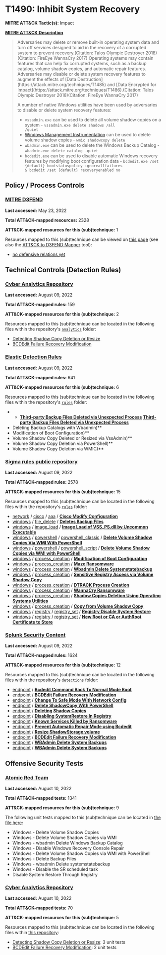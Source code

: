 # T1490: Inhibit System Recovery
**MITRE ATT&CK Tactic(s):** Impact

**[MITRE ATT&CK Description](https://attack.mitre.org/techniques/T1490)**
<blockquote>Adversaries may delete or remove built-in operating system data and turn off services designed to aid in the recovery of a corrupted system to prevent recovery.(Citation: Talos Olympic Destroyer 2018)(Citation: FireEye WannaCry 2017) Operating systems may contain features that can help fix corrupted systems, such as a backup catalog, volume shadow copies, and automatic repair features. Adversaries may disable or delete system recovery features to augment the effects of [Data Destruction](https://attack.mitre.org/techniques/T1485) and [Data Encrypted for Impact](https://attack.mitre.org/techniques/T1486).(Citation: Talos Olympic Destroyer 2018)(Citation: FireEye WannaCry 2017)

A number of native Windows utilities have been used by adversaries to disable or delete system recovery features:

* <code>vssadmin.exe</code> can be used to delete all volume shadow copies on a system - <code>vssadmin.exe delete shadows /all /quiet</code>
* [Windows Management Instrumentation](https://attack.mitre.org/techniques/T1047) can be used to delete volume shadow copies - <code>wmic shadowcopy delete</code>
* <code>wbadmin.exe</code> can be used to delete the Windows Backup Catalog - <code>wbadmin.exe delete catalog -quiet</code>
* <code>bcdedit.exe</code> can be used to disable automatic Windows recovery features by modifying boot configuration data - <code>bcdedit.exe /set {default} bootstatuspolicy ignoreallfailures & bcdedit /set {default} recoveryenabled no</code></blockquote>

## Policy / Process Controls
### [MITRE D3FEND](https://d3fend.mitre.org/)
**Last accessed:** May 23, 2022

**Total ATT&CK-mapped resources:** 2328

**ATT&CK-mapped resources for this (sub)technique:** 1

Resources mapped to this (sub)technique can be viewed on [this page](https://d3fend.mitre.org/) (see also the [ATT&CK to D3FEND Mapper](https://d3fend.mitre.org/tools/attack-mapper) tool):

* [no defensive relations yet](https://d3fend.mitre.org/technique/d3f:nodefensiverelationsyet)

## Technical Controls (Detection Rules)
### [Cyber Analytics Repository](https://car.mitre.org)
**Last accessed:** August 09, 2022

**Total ATT&CK-mapped rules:** 159

**ATT&CK-mapped resources for this (sub)technique:** 2

Resources mapped to this (sub)technique can be located in the following files within the repository's <code>[analytics](https://github.com/mitre-attack/car/blob/master/analytics)</code> folder:

* [Detecting Shadow Copy Deletion or Resize](https://github.com/mitre-attack/car/tree/master/analytics/CAR-2021-01-009.yaml)
* [BCDEdit Failure Recovery Modification](https://github.com/mitre-attack/car/tree/master/analytics/CAR-2021-05-003.yaml)

### [Elastic Detection Rules](https://github.com/elastic/detection-rules)
**Last accessed:** August 09, 2022

**Total ATT&CK-mapped rules:** 641

**ATT&CK-mapped resources for this (sub)technique:** 6

Resources mapped to this (sub)technique can be located in the following files within the repository's <code>[rules](https://github.com/elastic/detection-rules/tree/main/rules)</code> folder:

* * **[Third-party Backup Files Deleted via Unexpected Process](https://github.com/elastic/detection-rules/blob/main/rules/windows/impact_backup_file_deletion.toml)**
**[Third-party Backup Files Deleted via Unexpected Process](https://github.com/elastic/detection-rules/blob/main/rules/windows/impact_backup_file_deletion.toml)**
* Deleting Backup Catalogs with Wbadmin)**
* Modification of Boot Configuration)**
* Volume Shadow Copy Deleted or Resized via VssAdmin)**
* Volume Shadow Copy Deletion via PowerShell)**
* Volume Shadow Copy Deletion via WMIC)**

### [Sigma rules public repository](https://github.com/SigmaHQ/sigma)
**Last accessed:** August 09, 2022

**Total ATT&CK-mapped rules:** 2578

**ATT&CK-mapped resources for this (sub)technique:** 15

Resources mapped to this (sub)technique can be located in the following files within the repository's <code>[rules](https://github.com/SigmaHQ/sigma/tree/master/rules)</code> folder:

* [network](https://github.com/SigmaHQ/sigma/tree/master/rules/network/) / [cisco](https://github.com/SigmaHQ/sigma/tree/master/rules/network/cisco/) / [aaa](https://github.com/SigmaHQ/sigma/tree/master/rules/network/cisco/aaa/) / **[Cisco Modify Configuration](https://github.com/SigmaHQ/sigma/blob/master/rules/network/cisco/aaa/cisco_cli_modify_config.yml)**
* [windows](https://github.com/SigmaHQ/sigma/tree/master/rules/windows/) / [file_delete](https://github.com/SigmaHQ/sigma/tree/master/rules/windows/file_delete/) / **[Deletes Backup Files](https://github.com/SigmaHQ/sigma/blob/master/rules/windows/file_delete/file_delete_win_delete_backup_file.yml)**
* [windows](https://github.com/SigmaHQ/sigma/tree/master/rules/windows/) / [image_load](https://github.com/SigmaHQ/sigma/tree/master/rules/windows/image_load/) / **[Image Load of VSS_PS.dll by Uncommon Executable](https://github.com/SigmaHQ/sigma/blob/master/rules/windows/image_load/image_load_susp_vss_ps_load.yml)**
* [windows](https://github.com/SigmaHQ/sigma/tree/master/rules/windows/) / [powershell](https://github.com/SigmaHQ/sigma/tree/master/rules/windows/powershell/) / [powershell_classic](https://github.com/SigmaHQ/sigma/tree/master/rules/windows/powershell/powershell_classic/) / **[Delete Volume Shadow Copies Via WMI With PowerShell](https://github.com/SigmaHQ/sigma/blob/master/rules/windows/powershell/powershell_classic/posh_pc_delete_volume_shadow_copies.yml)**
* [windows](https://github.com/SigmaHQ/sigma/tree/master/rules/windows/) / [powershell](https://github.com/SigmaHQ/sigma/tree/master/rules/windows/powershell/) / [powershell_script](https://github.com/SigmaHQ/sigma/tree/master/rules/windows/powershell/powershell_script/) / **[Delete Volume Shadow Copies via WMI with PowerShell](https://github.com/SigmaHQ/sigma/blob/master/rules/windows/powershell/powershell_script/posh_ps_susp_win32_shadowcopy.yml)**
* [windows](https://github.com/SigmaHQ/sigma/tree/master/rules/windows/) / [process_creation](https://github.com/SigmaHQ/sigma/tree/master/rules/windows/process_creation/) / **[Modification of Boot Configuration](https://github.com/SigmaHQ/sigma/blob/master/rules/windows/process_creation/proc_creation_win_bootconf_mod.yml)**
* [windows](https://github.com/SigmaHQ/sigma/tree/master/rules/windows/) / [process_creation](https://github.com/SigmaHQ/sigma/tree/master/rules/windows/process_creation/) / **[Maze Ransomware](https://github.com/SigmaHQ/sigma/blob/master/rules/windows/process_creation/proc_creation_win_crime_maze_ransomware.yml)**
* [windows](https://github.com/SigmaHQ/sigma/tree/master/rules/windows/) / [process_creation](https://github.com/SigmaHQ/sigma/tree/master/rules/windows/process_creation/) / **[Wbadmin Delete Systemstatebackup](https://github.com/SigmaHQ/sigma/blob/master/rules/windows/process_creation/proc_creation_win_delete_systemstatebackup.yml)**
* [windows](https://github.com/SigmaHQ/sigma/tree/master/rules/windows/) / [process_creation](https://github.com/SigmaHQ/sigma/tree/master/rules/windows/process_creation/) / **[Sensitive Registry Access via Volume Shadow Copy](https://github.com/SigmaHQ/sigma/blob/master/rules/windows/process_creation/proc_creation_win_malware_conti_shadowcopy.yml)**
* [windows](https://github.com/SigmaHQ/sigma/tree/master/rules/windows/) / [process_creation](https://github.com/SigmaHQ/sigma/tree/master/rules/windows/process_creation/) / **[DTRACK Process Creation](https://github.com/SigmaHQ/sigma/blob/master/rules/windows/process_creation/proc_creation_win_malware_dtrack.yml)**
* [windows](https://github.com/SigmaHQ/sigma/tree/master/rules/windows/) / [process_creation](https://github.com/SigmaHQ/sigma/tree/master/rules/windows/process_creation/) / **[WannaCry Ransomware](https://github.com/SigmaHQ/sigma/blob/master/rules/windows/process_creation/proc_creation_win_malware_wannacry.yml)**
* [windows](https://github.com/SigmaHQ/sigma/tree/master/rules/windows/) / [process_creation](https://github.com/SigmaHQ/sigma/tree/master/rules/windows/process_creation/) / **[Shadow Copies Deletion Using Operating Systems Utilities](https://github.com/SigmaHQ/sigma/blob/master/rules/windows/process_creation/proc_creation_win_shadow_copies_deletion.yml)**
* [windows](https://github.com/SigmaHQ/sigma/tree/master/rules/windows/) / [process_creation](https://github.com/SigmaHQ/sigma/tree/master/rules/windows/process_creation/) / **[Copy from Volume Shadow Copy](https://github.com/SigmaHQ/sigma/blob/master/rules/windows/process_creation/proc_creation_win_susp_cmd_shadowcopy_access.yml)**
* [windows](https://github.com/SigmaHQ/sigma/tree/master/rules/windows/) / [registry](https://github.com/SigmaHQ/sigma/tree/master/rules/windows/registry/) / [registry_set](https://github.com/SigmaHQ/sigma/tree/master/rules/windows/registry/registry_set/) / **[Registry Disable System Restore](https://github.com/SigmaHQ/sigma/blob/master/rules/windows/registry/registry_set/registry_set_disable_system_restore.yml)**
* [windows](https://github.com/SigmaHQ/sigma/tree/master/rules/windows/) / [registry](https://github.com/SigmaHQ/sigma/tree/master/rules/windows/registry/) / [registry_set](https://github.com/SigmaHQ/sigma/tree/master/rules/windows/registry/registry_set/) / **[New Root or CA or AuthRoot Certificate to Store](https://github.com/SigmaHQ/sigma/blob/master/rules/windows/registry/registry_set/registry_set_install_root_or_ca_certificat.yml)**

### [Splunk Security Content](https://github.com/splunk/security_content)
**Last accessed:** August 09, 2022

**Total ATT&CK-mapped rules:** 1624

**ATT&CK-mapped resources for this (sub)technique:** 12

Resources mapped to this (sub)technique can be located in the following files within the repository's <code>[detections](https://github.com/splunk/security_content/tree/develop/detections)</code> folder:

* [endpoint](https://github.com/splunk/security_content/tree/develop/detections/endpoint/) / **[Bcdedit Command Back To Normal Mode Boot](https://github.com/splunk/security_content/blob/develop/detections/endpoint/bcdedit_command_back_to_normal_mode_boot.yml)**
* [endpoint](https://github.com/splunk/security_content/tree/develop/detections/endpoint/) / **[BCDEdit Failure Recovery Modification](https://github.com/splunk/security_content/blob/develop/detections/endpoint/bcdedit_failure_recovery_modification.yml)**
* [endpoint](https://github.com/splunk/security_content/tree/develop/detections/endpoint/) / **[Change To Safe Mode With Network Config](https://github.com/splunk/security_content/blob/develop/detections/endpoint/change_to_safe_mode_with_network_config.yml)**
* [endpoint](https://github.com/splunk/security_content/tree/develop/detections/endpoint/) / **[Delete ShadowCopy With PowerShell](https://github.com/splunk/security_content/blob/develop/detections/endpoint/delete_shadowcopy_with_powershell.yml)**
* [endpoint](https://github.com/splunk/security_content/tree/develop/detections/endpoint/) / **[Deleting Shadow Copies](https://github.com/splunk/security_content/blob/develop/detections/endpoint/deleting_shadow_copies.yml)**
* [endpoint](https://github.com/splunk/security_content/tree/develop/detections/endpoint/) / **[Disabling SystemRestore In Registry](https://github.com/splunk/security_content/blob/develop/detections/endpoint/disabling_systemrestore_in_registry.yml)**
* [endpoint](https://github.com/splunk/security_content/tree/develop/detections/endpoint/) / **[Known Services Killed by Ransomware](https://github.com/splunk/security_content/blob/develop/detections/endpoint/known_services_killed_by_ransomware.yml)**
* [endpoint](https://github.com/splunk/security_content/tree/develop/detections/endpoint/) / **[Prevent Automatic Repair Mode using Bcdedit](https://github.com/splunk/security_content/blob/develop/detections/endpoint/prevent_automatic_repair_mode_using_bcdedit.yml)**
* [endpoint](https://github.com/splunk/security_content/tree/develop/detections/endpoint/) / **[Resize ShadowStorage volume](https://github.com/splunk/security_content/blob/develop/detections/endpoint/resize_shadowstorage_volume.yml)**
* [endpoint](https://github.com/splunk/security_content/tree/develop/detections/endpoint/) / **[BCDEdit Failure Recovery Modification](https://github.com/splunk/security_content/blob/develop/detections/endpoint/ssa___bcdedit_failure_recovery_modification.yml)**
* [endpoint](https://github.com/splunk/security_content/tree/develop/detections/endpoint/) / **[WBAdmin Delete System Backups](https://github.com/splunk/security_content/blob/develop/detections/endpoint/ssa___wbadmin_delete_system_backups.yml)**
* [endpoint](https://github.com/splunk/security_content/tree/develop/detections/endpoint/) / **[WBAdmin Delete System Backups](https://github.com/splunk/security_content/blob/develop/detections/endpoint/wbadmin_delete_system_backups.yml)**


## Offensive Security Tests
### [Atomic Red Team](https://github.com/redcanaryco/atomic-red-team)
**Last accessed:** August 10, 2022

**Total ATT&CK-mapped tests:** 1341

**ATT&CK-mapped resources for this (sub)technique:** 9

The following unit tests mapped to this (sub)technique can be located in [the file here](https://github.com/redcanaryco/atomic-red-team/tree/master/atomics/T1490/T1490.yaml):

* Windows - Delete Volume Shadow Copies
* Windows - Delete Volume Shadow Copies via WMI
* Windows - wbadmin Delete Windows Backup Catalog
* Windows - Disable Windows Recovery Console Repair
* Windows - Delete Volume Shadow Copies via WMI with PowerShell
* Windows - Delete Backup Files
* Windows - wbadmin Delete systemstatebackup
* Windows - Disable the SR scheduled task
* Disable System Restore Through Registry

### [Cyber Analytics Repository](https://car.mitre.org)
**Last accessed:** August 10, 2022

**Total ATT&CK-mapped tests:** 70

**ATT&CK-mapped resources for this (sub)technique:** 5

Resources mapped to this (sub)technique can be located in the following files within [this repository](https://github.com/mitre-attack/car/blob/master/analytics):

* [Detecting Shadow Copy Deletion or Resize](https://github.com/mitre-attack/car/tree/master/analytics/CAR-2021-01-009.yaml): 3 unit tests
* [BCDEdit Failure Recovery Modification](https://github.com/mitre-attack/car/tree/master/analytics/CAR-2021-05-003.yaml): 2 unit tests

